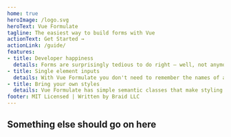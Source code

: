 ```yaml
---
home: true
heroImage: /logo.svg
heroText: Vue Formulate
tagline: The easiest way to build forms with Vue
actionText: Get Started →
actionLink: /guide/
features:
- title: Developer happiness
  details: Forms are surprisingly tedious to do right — well, not anymore.
- title: Single element inputs
  details: With Vue Formulate you don't need to remember the names of a dozen components, all form elements are created with a single component.
- title: Bring your own styles
  details: Vue Formulate has simple semantic classes that make styling inputs a breeze, or choose one of our pre-baked themes.
footer: MIT Licensed | Written by Braid LLC
---
```


## Something else should go on here
